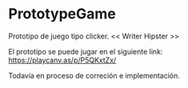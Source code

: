 # PrototypeGame
Prototipo de juego tipo clicker.
<< Writer Hipster >>

El prototipo se puede jugar en el siguiente link:
https://playcanv.as/p/P5QKxtZx/

Todavía en proceso de correción e implementación.
